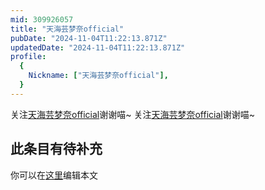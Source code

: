```yaml
---
mid: 309926057
title: "天海芸梦奈official"
pubDate: "2024-11-04T11:22:13.871Z"
updatedDate: "2024-11-04T11:22:13.871Z"
profile:
  {
    Nickname: ["天海芸梦奈official"],
  }
---
```


关注[天海芸梦奈official](https://space.bilibili.com/309926057)谢谢喵~ 关注[天海芸梦奈official](https://space.bilibili.com/309926057)谢谢喵~

## 此条目有待补充
你可以在[这里](https://github.com/Yuhanawa/VTuber.ICU-Content/edit/master/v/天海芸梦奈official/index.md)编辑本文
